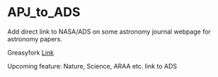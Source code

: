 # APJ_to_ADS
Add direct link to NASA/ADS on some astronomy journal webpage for astronomy papers.

Greasyfork [Link](https://greasyfork.org/zh-CN/scripts/400529)

Upcoming feature:
Nature, Science, ARAA etc. link to ADS

